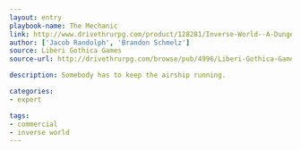 ```yaml
---
layout: entry
playbook-name: The Mechanic
link: http://www.drivethrurpg.com/product/128281/Inverse-World--A-Dungeon-World-Supplement
author: ['Jacob Randolph', 'Brandon Schmelz']
source: Liberi Gothica Games
source-url: http://drivethrurpg.com/browse/pub/4996/Liberi-Gothica-Games

description: Somebody has to keep the airship running.

categories:
- expert

tags:
- commercial
- inverse world
---
```

